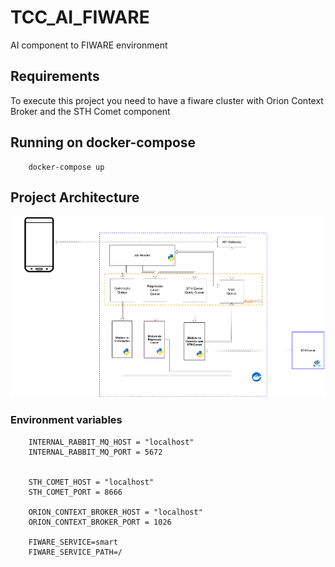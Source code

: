 # TCC_AI_FIWARE

AI component to FIWARE environment

## Requirements

To execute this project you need to have a fiware cluster with Orion Context Broker and the STH Comet component

## Running on docker-compose


```
    docker-compose up

```



## Project Architecture

![project architecture](./docs/architecture.png)


### Environment variables

```
    INTERNAL_RABBIT_MQ_HOST = "localhost"
    INTERNAL_RABBIT_MQ_PORT = 5672


    STH_COMET_HOST = "localhost"
    STH_COMET_PORT = 8666

    ORION_CONTEXT_BROKER_HOST = "localhost"
    ORION_CONTEXT_BROKER_PORT = 1026

    FIWARE_SERVICE=smart
    FIWARE_SERVICE_PATH=/

```
